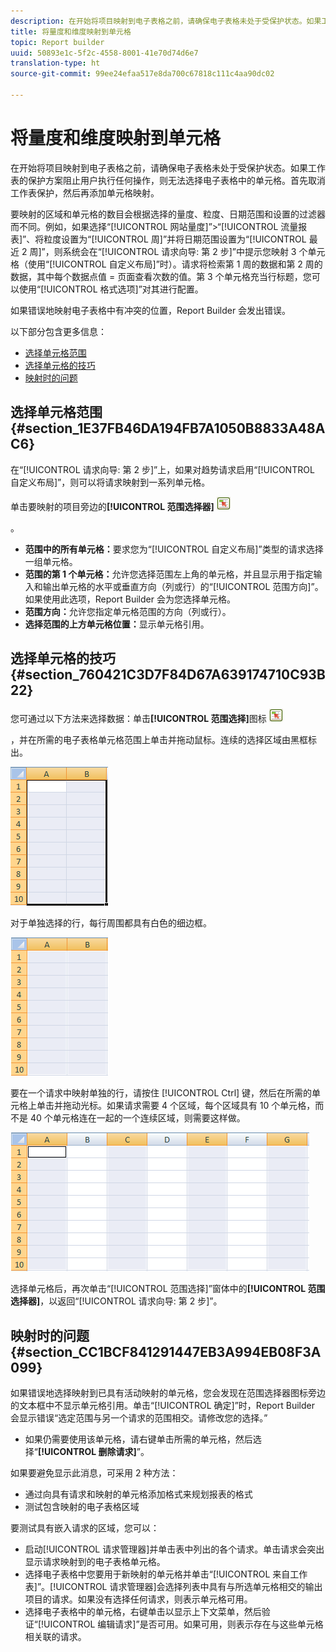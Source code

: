 ```yaml
---
description: 在开始将项目映射到电子表格之前，请确保电子表格未处于受保护状态。如果工作表的保护方案阻止用户执行任何操作，则无法选择电子表格中的单元格。首先取消工作表保护，然后再添加单元格映射。
title: 将量度和维度映射到单元格
topic: Report builder
uuid: 50893e1c-5f2c-4558-8001-41e70d74d6e7
translation-type: ht
source-git-commit: 99ee24efaa517e8da700c67818c111c4aa90dc02

---
```



# 将量度和维度映射到单元格

在开始将项目映射到电子表格之前，请确保电子表格未处于受保护状态。如果工作表的保护方案阻止用户执行任何操作，则无法选择电子表格中的单元格。首先取消工作表保护，然后再添加单元格映射。

要映射的区域和单元格的数目会根据选择的量度、粒度、日期范围和设置的过滤器而不同。例如，如果选择“[!UICONTROL 网站量度]”>“[!UICONTROL 流量报表]”、将粒度设置为“[!UICONTROL 周]”并将日期范围设置为“[!UICONTROL 最近 2 周]”，则系统会在“[!UICONTROL 请求向导: 第 2 步]”中提示您映射 3 个单元格（使用“[!UICONTROL 自定义布局]”时）。请求将检索第 1 周的数据和第 2 周的数据，其中每个数据点值 = 页面查看次数的值。第 3 个单元格充当行标题，您可以使用“[!UICONTROL 格式选项]”对其进行配置。

如果错误地映射电子表格中有冲突的位置，Report Builder 会发出错误。

以下部分包含更多信息：

* [选择单元格范围](/help/analyze/report-builder/layout/map-metrics-and-dimensions-to-cells.md#section_1E37FB46DA194FB7A1050B8833A48AC6)
* [选择单元格的技巧](/help/analyze/report-builder/layout/map-metrics-and-dimensions-to-cells.md#section_760421C3D7F84D67A639174710C93B22)
* [映射时的问题](/help/analyze/report-builder/layout/map-metrics-and-dimensions-to-cells.md#section_CC1BCF841291447EB3A994EB08F3A099)

## 选择单元格范围 {#section_1E37FB46DA194FB7A1050B8833A48AC6}

在“[!UICONTROL 请求向导: 第 2 步]”上，如果对趋势请求启用“[!UICONTROL 自定义布局]”，则可以将请求映射到一系列单元格。

单击要映射的项目旁边的&#x200B;**[!UICONTROL 范围选择器]** ![select_cell_icon.png](assets/select_cell_icon.png)

。

* **范围中的所有单元格：**&#x200B;要求您为“[!UICONTROL 自定义布局]”类型的请求选择一组单元格。
* **范围的第 1 个单元格：**&#x200B;允许您选择范围左上角的单元格，并且显示用于指定输入和输出单元格的水平或垂直方向（列或行）的“[!UICONTROL 范围方向]”。如果使用此选项，Report Builder 会为您选择单元格。
* **范围方向：**&#x200B;允许您指定单元格范围的方向（列或行）。
* **选择范围的上方单元格位置：**&#x200B;显示单元格引用。

## 选择单元格的技巧 {#section_760421C3D7F84D67A639174710C93B22}

您可通过以下方法来选择数据：单击&#x200B;**[!UICONTROL 范围选择]**&#x200B;图标 ![select_cell_icon.png](assets/select_cell_icon.png)

，并在所需的电子表格单元格范围上单击并拖动鼠标。连续的选择区域由黑框标出。

![](assets/twenty_cells.gif)

对于单独选择的行，每行周围都具有白色的细边框。

![](assets/twoXten_cells_highlighted.gif)

要在一个请求中映射单独的行，请按住 [!UICONTROL Ctrl] 键，然后在所需的单元格上单击并拖动光标。如果请求需要 4 个区域，每个区域具有 10 个单元格，而不是 40 个单元格连在一起的一个连续区域，则需要这样做。

![](assets/map4.png)

选择单元格后，再次单击“[!UICONTROL 范围选择]”窗体中的&#x200B;**[!UICONTROL 范围选择器]**，以返回“[!UICONTROL 请求向导: 第 2 步]”。

## 映射时的问题 {#section_CC1BCF841291447EB3A994EB08F3A099}

如果错误地选择映射到已具有活动映射的单元格，您会发现在范围选择器图标旁边的文本框中不显示单元格引用。单击“[!UICONTROL 确定]”时，Report Builder 会显示错误“选定范围与另一个请求的范围相交。请修改您的选择。”

* 如果仍需要使用该单元格，请右键单击所需的单元格，然后选择“**[!UICONTROL 删除请求]**”。

如果要避免显示此消息，可采用 2 种方法：

* 通过向具有请求和映射的单元格添加格式来规划报表的格式
* 测试包含映射的电子表格区域

要测试具有嵌入请求的区域，您可以：

* 启动[!UICONTROL 请求管理器]并单击表中列出的各个请求。单击请求会突出显示请求映射到的电子表格单元格。
* 选择电子表格中您要用于新映射的单元格并单击“[!UICONTROL 来自工作表]”。[!UICONTROL 请求管理器]会选择列表中具有与所选单元格相交的输出项目的请求。如果没有选择任何请求，则表示单元格可用。
* 选择电子表格中的单元格，右键单击以显示上下文菜单，然后验证“[!UICONTROL 编辑请求]”是否可用。如果可用，则表示存在与这些单元格相关联的请求。
